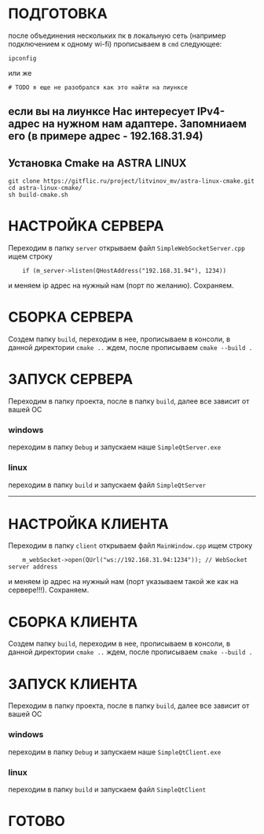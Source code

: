 # ПОДГОТОВКА

после объединения нескольких пк в локальную сеть (например подключением к одному wi-fi) прописываем в `cmd` следующее:
```
ipconfig
```
или же 
```
# TODO я еще не разобрался как это найти на лиунксе
```
если вы на лиунксе
Нас интересует IPv4-адрес на нужном нам адаптере. Запомниаем его (в примере адрес - 192.168.31.94)
-------

## Установка Cmake на ASTRA LINUX
```
git clone https://gitflic.ru/project/litvinov_mv/astra-linux-cmake.git
cd astra-linux-cmake/
sh build-cmake.sh
```
# НАСТРОЙКА СЕРВЕРА 
Переходим в папку `server` открываем файл `SimpleWebSocketServer.cpp` ищем строку
```
    if (m_server->listen(QHostAddress("192.168.31.94"), 1234))
```
и меняем ip адрес на нужный нам (порт по желанию). Сохраняем.

# СБОРКА СЕРВЕРА
Создем папку `build`, переходим в нее, прописываем в консоли, в данной директории `cmake ..` ждем, после прописываем `cmake --build .`

# ЗАПУСК СЕРВЕРА
Переходим в папку проекта, после в папку `build`, далее все зависит от вашей ОС
### windows
переходим в папку `Debug` и запускаем наше `SimpleQtServer.exe`
### linux
переходим в папку `build` и запускаем файл `SimpleQtServer`

-------
# НАСТРОЙКА КЛИЕНТА
Переходим в папку `client` открываем файл `MainWindow.cpp` ищем строку
```
    m_webSocket->open(QUrl("ws://192.168.31.94:1234")); // WebSocket server address
```
и меняем ip адрес на нужный нам (порт указываем такой же как на сервере!!!). Сохраняем.
# СБОРКА КЛИЕНТА
Создем папку `build`, переходим в нее, прописываем в консоли, в данной директории `cmake ..` ждем, после прописываем `cmake --build .`

# ЗАПУСК КЛИЕНТА
Переходим в папку проекта, после в папку `build`, далее все зависит от вашей ОС
### windows
переходим в папку `Debug` и запускаем наше `SimpleQtClient.exe`
### linux
переходим в папку `build` и запускаем файл `SimpleQtClient`


# ГОТОВО
